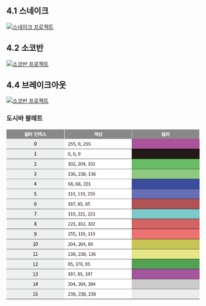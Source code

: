 ## 4.1 스네이크  
[![스네이크 프로젝트](https://img.youtube.com/vi/ZujgYY36IsE/0.jpg)](https://www.youtube.com/watch?v=ZujgYY36IsE) 

## 4.2 소코반
[![소코반 프로젝트](https://img.youtube.com/vi/oMiYCaopo2Q/0.jpg)](https://www.youtube.com/watch?v=oMiYCaopo2Q)

## 4.4 브레이크아웃

[![소코반 프로젝트](https://img.youtube.com/vi/Q6DJyDL7X3o/0.jpg)](https://www.youtube.com/watch?v=Q6DJyDL7X3o)

### 도시바 팔레트

<img src="./img/toshiba.png">
